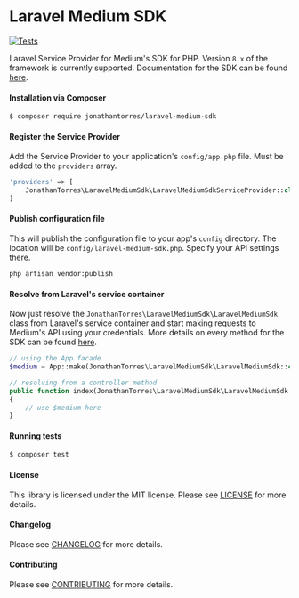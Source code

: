 Laravel Medium SDK
================
[![Tests](https://github.com/jonathantorres/laravel-medium-sdk/actions/workflows/tests.yml/badge.svg)](https://github.com/jonathantorres/laravel-medium-sdk/actions/workflows/tests.yml)

Laravel Service Provider for Medium's SDK for PHP. Version `8.x` of the framework is currently supported. Documentation for the SDK can be found [here](https://github.com/jonathantorres/medium-sdk-php).

#### Installation via Composer
```bash
$ composer require jonathantorres/laravel-medium-sdk
```

#### Register the Service Provider
Add the Service Provider to your application's `config/app.php` file. Must be added to the `providers` array.
```php
'providers' => [
    JonathanTorres\LaravelMediumSdk\LaravelMediumSdkServiceProvider::class,
]
```

#### Publish configuration file
This will publish the configuration file to your app's `config` directory. The location will be `config/laravel-medium-sdk.php`. Specify your API settings there.
```bash
php artisan vendor:publish
```

#### Resolve from Laravel's service container
Now just resolve the `JonathanTorres\LaravelMediumSdk\LaravelMediumSdk` class from Laravel's service container and start making requests to Medium's API using your credentials. More details on every method for the SDK can be found [here](https://github.com/jonathantorres/medium-sdk-php).
```php
// using the App facade
$medium = App::make(JonathanTorres\LaravelMediumSdk\LaravelMediumSdk::class);

// resolving from a controller method
public function index(JonathanTorres\LaravelMediumSdk\LaravelMediumSdk $medium)
{
    // use $medium here
}
```

#### Running tests
```bash
$ composer test
```

#### License
This library is licensed under the MIT license. Please see [LICENSE](LICENSE.md) for more details.

#### Changelog
Please see [CHANGELOG](CHANGELOG.md) for more details.

#### Contributing
Please see [CONTRIBUTING](CONTRIBUTING.md) for more details.
